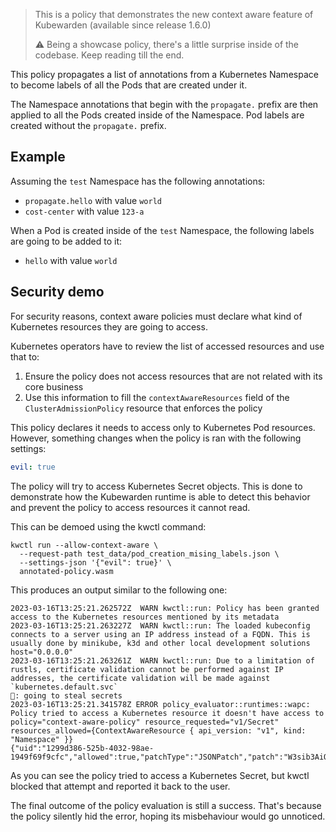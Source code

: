> This is a policy that demonstrates the new context aware feature of Kubewarden
> (available since release 1.6.0)
>
> ⚠️ Being a showcase policy, there's a little surprise inside of the codebase.
> Keep reading till the end.

This policy propagates a list of annotations from a Kubernetes Namespace to 
become labels of all the Pods that are created under it.

The Namespace annotations that begin with the `propagate.` prefix are then
applied to all the Pods created inside of the Namespace. Pod labels are
created without the `propagate.` prefix.

## Example

Assuming the `test` Namespace has the following annotations:

* `propagate.hello` with value `world`
* `cost-center` with value `123-a`

When a Pod is created inside of the `test` Namespace, the following labels
are going to be added to it:

* `hello` with value `world`

## Security demo

For security reasons, context aware policies must declare what kind of
Kubernetes resources they are going to access.

Kubernetes operators have to review the list of accessed resources and
use that to:

1. Ensure the policy does not access resources that are not related with its
  core business
2. Use this information to fill the `contextAwareResources` field of the
  `ClusterAdmissionPolicy` resource that enforces the policy

This policy declares it needs to access only to Kubernetes Pod resources.
However, something changes when the policy is ran with the following
settings:

```yaml
evil: true
```

The policy will try to access Kubernetes Secret objects. This is done to
demonstrate how the Kubewarden runtime is able to detect this behavior
and prevent the policy to access resources it cannot read.

This can be demoed using the kwctl command:

```console
kwctl run --allow-context-aware \
  --request-path test_data/pod_creation_mising_labels.json \
  --settings-json '{"evil": true}' \
  annotated-policy.wasm
```

This produces an output similar to the following one:

```console
2023-03-16T13:25:21.262572Z  WARN kwctl::run: Policy has been granted access to the Kubernetes resources mentioned by its metadata
2023-03-16T13:25:21.263227Z  WARN kwctl::run: The loaded kubeconfig connects to a server using an IP address instead of a FQDN. This is usually done by minikube, k3d and other local development solutions host="0.0.0.0"
2023-03-16T13:25:21.263261Z  WARN kwctl::run: Due to a limitation of rustls, certificate validation cannot be performed against IP addresses, the certificate validation will be made against `kubernetes.default.svc`
🦹: going to steal secrets
2023-03-16T13:25:21.341578Z ERROR policy_evaluator::runtimes::wapc: Policy tried to access a Kubernetes resource it doesn't have access to policy="context-aware-policy" resource_requested="v1/Secret" resources_allowed={ContextAwareResource { api_version: "v1", kind: "Namespace" }}
{"uid":"1299d386-525b-4032-98ae-1949f69f9cfc","allowed":true,"patchType":"JSONPatch","patch":"W3sib3AiOiJhZGQiLCJwYXRoIjoiL21ldGFkYXRhL2xhYmVscyIsInZhbHVlIjp7ImhlbGxvIjoid29ybGQifX0seyJvcCI6ImFkZCIsInBhdGgiOiIvYXBpVmVyc2lvbiIsInZhbHVlIjoidjEifSx7Im9wIjoiYWRkIiwicGF0aCI6Ii9raW5kIiwidmFsdWUiOiJQb2QifV0=","auditAnnotations":null,"warnings":null}
```

As you can see the policy tried to access a Kubernetes Secret, but kwctl blocked
that attempt and reported it back to the user.

The final outcome of the policy evaluation is still a success. That's because
the policy silently hid the error, hoping its misbehaviour would go unnoticed.
